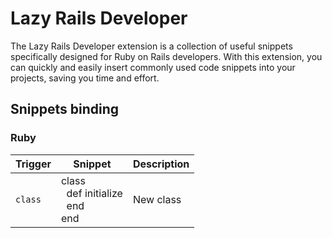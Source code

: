 # Lazy Rails Developer

The Lazy Rails Developer extension is a collection of useful snippets specifically designed for Ruby on Rails developers. With this extension, you can quickly and easily insert commonly used code snippets into your projects, saving you time and effort.

## Snippets binding

### Ruby

| Trigger | Snippet | Description |
|---------|---------|-------------|
| `class` | class <br>&nbsp;&nbsp;def initialize<br>&nbsp;&nbsp;end<br>end | New class |
